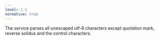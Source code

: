 ```yaml
---
level: 1.1
normative: true
---
```


The service parses all unescaped utf-8 characters except quotation mark, reverse solidus and the control characters.
